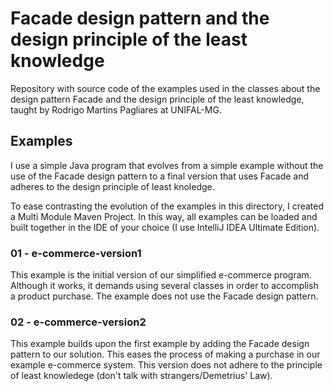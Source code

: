 # Facade design pattern and the design principle of the least knowledge

Repository with source code of the examples used in the classes about the design pattern Facade and the design principle of the least knowledge, taught by Rodrigo Martins Pagliares at UNIFAL-MG.

## Examples

I use a simple Java program that evolves from a simple example without the use of the Facade design pattern to a final version that uses Facade and adheres to the design principle of least knoledge.

To ease contrasting the evolution of the examples in this directory, I created a Multi Module Maven Project. In this way, all examples can be loaded and built together in the IDE of your choice (I use IntelliJ IDEA Ultimate Edition).

### 01 - e-commerce-version1

This example is the initial version of our simplified e-commerce program. Although it works, it demands using several classes in order to accomplish a product purchase. The example does not use the Facade design pattern.

### 02 - e-commerce-version2

This example builds upon the first example by adding the Facade design pattern to our solution. This eases the process of making a purchase in our example e-commerce system. This version does not adhere to the principle of least knowledege (don't talk with strangers/Demetrius' Law).
